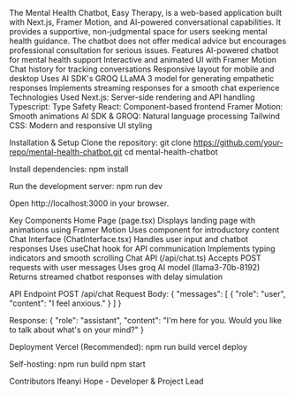 The Mental Health Chatbot, Easy Therapy, is a web-based application built with Next.js, Framer Motion, and AI-powered conversational capabilities. It provides a supportive, non-judgmental space for users seeking mental health guidance. The chatbot does not offer medical advice but encourages professional consultation for serious issues.
Features
AI-powered chatbot for mental health support
Interactive and animated UI with Framer Motion
Chat history for tracking conversations
Responsive layout for mobile and desktop
Uses AI SDK's GROQ LLaMA 3 model for generating empathetic responses
Implements streaming responses for a smooth chat experience
Technologies Used
Next.js: Server-side rendering and API handling
Typescript: Type Safety
React: Component-based frontend
Framer Motion: Smooth animations
AI SDK & GROQ: Natural language processing
Tailwind CSS: Modern and responsive UI styling

Installation & Setup
Clone the repository:
 git clone https://github.com/your-repo/mental-health-chatbot.git
cd mental-health-chatbot

Install dependencies:
 npm install

Run the development server:
 npm run dev

Open http://localhost:3000 in your browser.

Key Components
Home Page (page.tsx)
Displays landing page with animations using Framer Motion
Uses <Landing/> component for introductory content
Chat Interface (ChatInterface.tsx)
Handles user input and chatbot responses
Uses useChat hook for API communication
Implements typing indicators and smooth scrolling
Chat API (/api/chat.ts)
Accepts POST requests with user messages
Uses groq AI model (llama3-70b-8192)
Returns streamed chatbot responses with delay simulation

API Endpoint
POST /api/chat
Request Body:
{
  "messages": [
    { "role": "user", "content": "I feel anxious." }
  ]
}

Response:
{
  "role": "assistant",
  "content": "I'm here for you. Would you like to talk about what's on your mind?"
}


Deployment
Vercel (Recommended):
 npm run build
vercel deploy

Self-hosting:
 npm run build
npm start


Contributors
Ifeanyi Hope - Developer & Project Lead